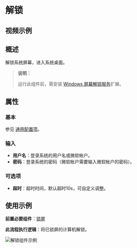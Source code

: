 # 解锁

## 视频示例

## 概述

解锁系统屏幕，进入系统桌面。

>**说明：**
>
>运行此组件前，需安装 [Windows 屏幕解锁服务](Studio/../../../../Studio/Extensions/WindowsUnlockService.md)扩展。

## 属性

### 基本

参见 [通用配置项](../Appendix/CommonConfigurationItems.md)。

### 输入

- **用户名**：登录系统的用户名或微软帐户。
- **密码**：登录系统的密码（微软帐户需要输入微软帐户的密码）。

### 可选项

- **超时**：超时时间，默认超时10s，可自定义调整。

## 使用示例

**前置必要组件**：[锁屏](../Screen/WindowsLockActivity.md)

**此流程执行逻辑**：将已锁屏的计算机解锁。

![解锁组件示例](https://docimages.blob.core.chinacloudapi.cn/images/Activities/unlock20201216.png)
